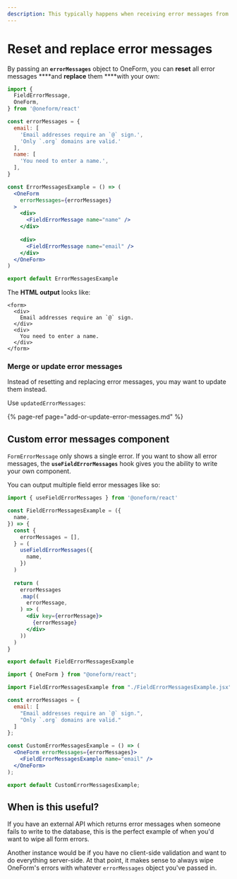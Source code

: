 ```yaml
---
description: This typically happens when receiving error messages from an API request.
---
```


# Reset and replace error messages

By passing an **`errorMessages`** object to OneForm, you can **reset** all error messages ****and **replace** them ****with your own:

```jsx
import {
  FieldErrorMessage,
  OneForm,
} from '@oneform/react'

const errorMessages = {
  email: [
    'Email addresses require an `@` sign.',
    'Only `.org` domains are valid.'
  ],
  name: [
    'You need to enter a name.',
  ],
}

const ErrorMessagesExample = () => (
  <OneForm
    errorMessages={errorMessages}
  >
    <div>
      <FieldErrorMessage name="name" />
    </div>
    
    <div>
      <FieldErrorMessage name="email" />
    </div>
  </OneForm>
)

export default ErrorMessagesExample
```

The **HTML output** looks like:

```markup
<form>
  <div>
    Email addresses require an `@` sign.
  </div>
  <div>
    You need to enter a name.
  </div>
</form>
```

### Merge or update error messages

Instead of resetting and replacing error messages, you may want to update them instead.

Use `updatedErrorMessages`:

{% page-ref page="add-or-update-error-messages.md" %}

## Custom error messages component

`FormErrorMessage` only shows a single error. If you want to show all error messages, the **`useFieldErrorMessages`** hook gives you the ability to write your own component.

You can output multiple field error messages like so:

```jsx
import { useFieldErrorMessages } from '@oneform/react'

const FieldErrorMessagesExample = ({
  name,
}) => {
  const {
    errorMessages = [],
  } = (
    useFieldErrorMessages({
      name,
    })
  )
  
  return (
    errorMessages
    .map((
      errorMessage,
    ) => (
      <div key={errorMessage}>
        {errorMessage}
      </div>
    ))
  )
}

export default FieldErrorMessagesExample
```

```jsx
import { OneForm } from "@oneform/react";

import FieldErrorMessagesExample from "./FieldErrorMessagesExample.jsx";

const errorMessages = {
  email: [
    "Email addresses require an `@` sign.",
    "Only `.org` domains are valid."
  ]
};

const CustomErrorMessagesExample = () => (
  <OneForm errorMessages={errorMessages}>
    <FieldErrorMessagesExample name="email" />
  </OneForm>
);

export default CustomErrorMessagesExample;
```

## When is this useful?

If you have an external API which returns error messages when someone fails to write to the database, this is the perfect example of when you'd want to wipe all form errors.

Another instance would be if you have no client-side validation and want to do everything server-side. At that point, it makes sense to always wipe OneForm's errors with whatever `errorMessages` object you've passed in.

